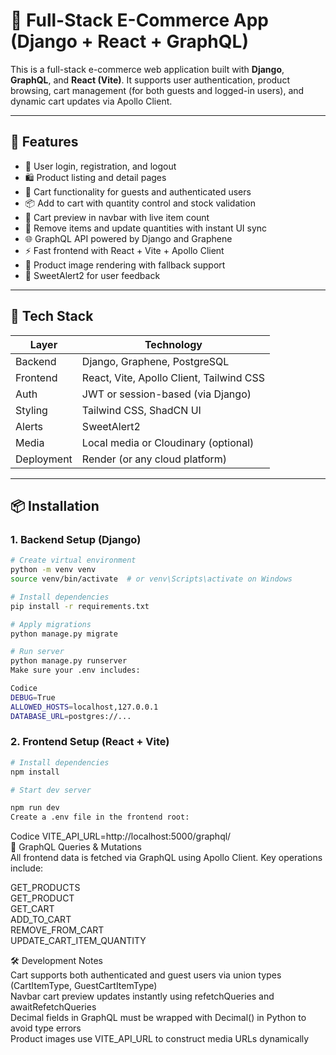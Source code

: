 # 🛒 Full-Stack E-Commerce App (Django + React + GraphQL)  

This is a full-stack e-commerce web application built with **Django**, **GraphQL**, and **React (Vite)**. It supports user authentication, product browsing, cart management (for both guests and logged-in users), and dynamic cart updates via Apollo Client.  

---

## 🚀 Features

- 🔐 User login, registration, and logout  
- 🛍️ Product listing and detail pages  
- 🛒 Cart functionality for guests and authenticated users  
- 📦 Add to cart with quantity control and stock validation  
- 🧮 Cart preview in navbar with live item count  
- 🧹 Remove items and update quantities with instant UI sync  
- 🌐 GraphQL API powered by Django and Graphene  
- ⚡ Fast frontend with React + Vite + Apollo Client  
- 📸 Product image rendering with fallback support  
- 💬 SweetAlert2 for user feedback  

---

## 🧱 Tech Stack

| Layer       | Technology                         |
|-------------|-------------------------------------|
| Backend     | Django, Graphene, PostgreSQL        |
| Frontend    | React, Vite, Apollo Client, Tailwind CSS |
| Auth        | JWT or session-based (via Django)   |
| Styling     | Tailwind CSS, ShadCN UI             |
| Alerts      | SweetAlert2                         |
| Media       | Local media or Cloudinary (optional)|
| Deployment  | Render (or any cloud platform)      |

---

## 📦 Installation

### 1. Backend Setup (Django)

```bash
# Create virtual environment
python -m venv venv
source venv/bin/activate  # or venv\Scripts\activate on Windows

# Install dependencies
pip install -r requirements.txt

# Apply migrations
python manage.py migrate

# Run server
python manage.py runserver
Make sure your .env includes:

Codice
DEBUG=True
ALLOWED_HOSTS=localhost,127.0.0.1
DATABASE_URL=postgres://...
```

### 2. Frontend Setup (React + Vite)
```bash
# Install dependencies
npm install

# Start dev server

npm run dev
Create a .env file in the frontend root:  
```

Codice
VITE_API_URL=http://localhost:5000/graphql/  
🧪 GraphQL Queries & Mutations  
All frontend data is fetched via GraphQL using Apollo Client. Key operations include:  
  
GET_PRODUCTS  
GET_PRODUCT  
GET_CART  
ADD_TO_CART  
REMOVE_FROM_CART  
UPDATE_CART_ITEM_QUANTITY    

🛠️ Development Notes  
Cart supports both authenticated and guest users via union types (CartItemType, GuestCartItemType)  
Navbar cart preview updates instantly using refetchQueries and awaitRefetchQueries  
Decimal fields in GraphQL must be wrapped with Decimal() in Python to avoid type errors  
Product images use VITE_API_URL to construct media URLs dynamically  